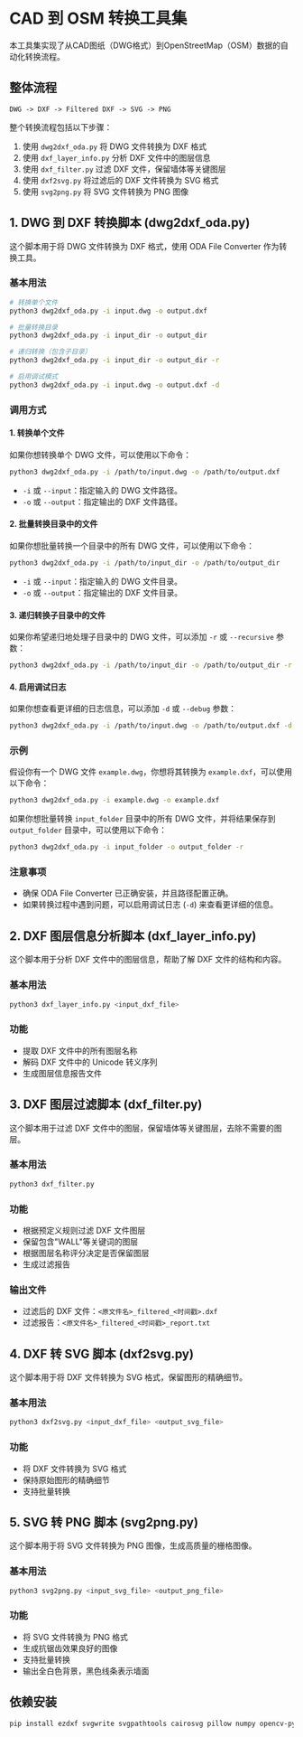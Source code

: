 # CAD 到 OSM 转换工具集

本工具集实现了从CAD图纸（DWG格式）到OpenStreetMap（OSM）数据的自动化转换流程。

## 整体流程

```
DWG -> DXF -> Filtered DXF -> SVG -> PNG
```

整个转换流程包括以下步骤：
1. 使用 `dwg2dxf_oda.py` 将 DWG 文件转换为 DXF 格式
2. 使用 `dxf_layer_info.py` 分析 DXF 文件中的图层信息
3. 使用 `dxf_filter.py` 过滤 DXF 文件，保留墙体等关键图层
4. 使用 `dxf2svg.py` 将过滤后的 DXF 文件转换为 SVG 格式
5. 使用 `svg2png.py` 将 SVG 文件转换为 PNG 图像

## 1. DWG 到 DXF 转换脚本 (dwg2dxf_oda.py)

这个脚本用于将 DWG 文件转换为 DXF 格式，使用 ODA File Converter 作为转换工具。

### 基本用法
```bash
# 转换单个文件
python3 dwg2dxf_oda.py -i input.dwg -o output.dxf

# 批量转换目录
python3 dwg2dxf_oda.py -i input_dir -o output_dir

# 递归转换（包含子目录）
python3 dwg2dxf_oda.py -i input_dir -o output_dir -r

# 启用调试模式
python3 dwg2dxf_oda.py -i input.dwg -o output.dxf -d
```

### 调用方式

#### 1. 转换单个文件

如果你想转换单个 DWG 文件，可以使用以下命令：
```bash
python3 dwg2dxf_oda.py -i /path/to/input.dwg -o /path/to/output.dxf
```
- `-i` 或 `--input`：指定输入的 DWG 文件路径。
- `-o` 或 `--output`：指定输出的 DXF 文件路径。

#### 2. 批量转换目录中的文件

如果你想批量转换一个目录中的所有 DWG 文件，可以使用以下命令：
```bash
python3 dwg2dxf_oda.py -i /path/to/input_dir -o /path/to/output_dir
```
- `-i` 或 `--input`：指定输入的 DWG 文件目录。
- `-o` 或 `--output`：指定输出的 DXF 文件目录。

#### 3. 递归转换子目录中的文件

如果你希望递归地处理子目录中的 DWG 文件，可以添加 `-r` 或 `--recursive` 参数：
```bash
python3 dwg2dxf_oda.py -i /path/to/input_dir -o /path/to/output_dir -r
```

#### 4. 启用调试日志

如果你想查看更详细的日志信息，可以添加 `-d` 或 `--debug` 参数：
```bash
python3 dwg2dxf_oda.py -i /path/to/input.dwg -o /path/to/output.dxf -d
```

### 示例

假设你有一个 DWG 文件 `example.dwg`，你想将其转换为 `example.dxf`，可以使用以下命令：
```bash
python3 dwg2dxf_oda.py -i example.dwg -o example.dxf
```

如果你想批量转换 `input_folder` 目录中的所有 DWG 文件，并将结果保存到 `output_folder` 目录中，可以使用以下命令：
```bash
python3 dwg2dxf_oda.py -i input_folder -o output_folder -r
```

### 注意事项

- 确保 ODA File Converter 已正确安装，并且路径配置正确。
- 如果转换过程中遇到问题，可以启用调试日志 (`-d`) 来查看更详细的信息。

## 2. DXF 图层信息分析脚本 (dxf_layer_info.py)

这个脚本用于分析 DXF 文件中的图层信息，帮助了解 DXF 文件的结构和内容。

### 基本用法
```bash
python3 dxf_layer_info.py <input_dxf_file>
```

### 功能
- 提取 DXF 文件中的所有图层名称
- 解码 DXF 文件中的 Unicode 转义序列
- 生成图层信息报告文件

## 3. DXF 图层过滤脚本 (dxf_filter.py)

这个脚本用于过滤 DXF 文件中的图层，保留墙体等关键图层，去除不需要的图层。

### 基本用法
```bash
python3 dxf_filter.py
```

### 功能
- 根据预定义规则过滤 DXF 文件图层
- 保留包含"WALL"等关键词的图层
- 根据图层名称评分决定是否保留图层
- 生成过滤报告

### 输出文件
- 过滤后的 DXF 文件：`<原文件名>_filtered_<时间戳>.dxf`
- 过滤报告：`<原文件名>_filtered_<时间戳>_report.txt`

## 4. DXF 转 SVG 脚本 (dxf2svg.py)

这个脚本用于将 DXF 文件转换为 SVG 格式，保留图形的精确细节。

### 基本用法
```bash
python3 dxf2svg.py <input_dxf_file> <output_svg_file>
```

### 功能
- 将 DXF 文件转换为 SVG 格式
- 保持原始图形的精确细节
- 支持批量转换

## 5. SVG 转 PNG 脚本 (svg2png.py)

这个脚本用于将 SVG 文件转换为 PNG 图像，生成高质量的栅格图像。

### 基本用法
```bash
python3 svg2png.py <input_svg_file> <output_png_file>
```

### 功能
- 将 SVG 文件转换为 PNG 格式
- 生成抗锯齿效果良好的图像
- 支持批量转换
- 输出全白色背景，黑色线条表示墙面

## 依赖安装
```bash
pip install ezdxf svgwrite svgpathtools cairosvg pillow numpy opencv-python
```

